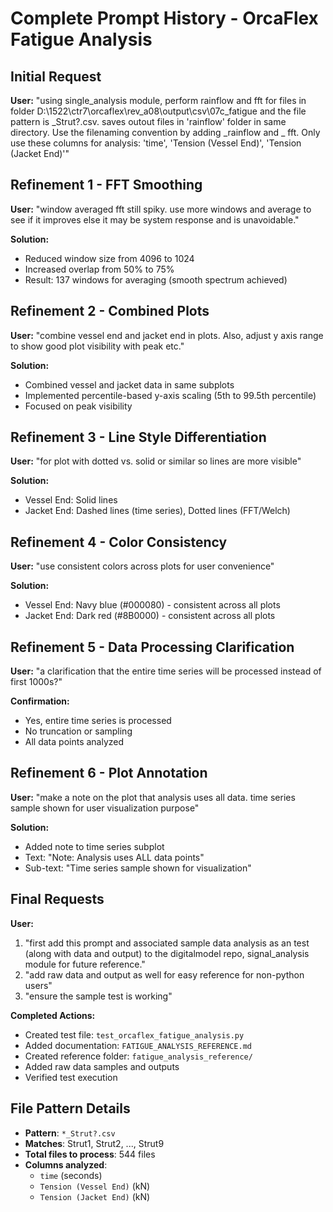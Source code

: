 # Complete Prompt History - OrcaFlex Fatigue Analysis

## Initial Request

**User:** 
"using single_analysis module, perform rainflow and fft for files in folder D:\1522\ctr7\orcaflex\rev_a08\output\csv\07c_fatigue and the file pattern is _Strut?.csv. saves outout files in 'rainflow' folder in same directory. Use the filenaming convention by adding _rainflow and _ fft. Only use these columns for analysis: 'time', 'Tension (Vessel End)', 'Tension (Jacket End)'"

## Refinement 1 - FFT Smoothing

**User:** 
"window averaged fft still spiky. use more windows and average to see if it improves else it may be system response and is unavoidable."

**Solution:**
- Reduced window size from 4096 to 1024
- Increased overlap from 50% to 75%
- Result: 137 windows for averaging (smooth spectrum achieved)

## Refinement 2 - Combined Plots

**User:** 
"combine vessel end and jacket end in plots. Also, adjust y axis range to show good plot visibility with peak etc."

**Solution:**
- Combined vessel and jacket data in same subplots
- Implemented percentile-based y-axis scaling (5th to 99.5th percentile)
- Focused on peak visibility

## Refinement 3 - Line Style Differentiation

**User:** 
"for plot with dotted vs. solid or similar so lines are more visible"

**Solution:**
- Vessel End: Solid lines
- Jacket End: Dashed lines (time series), Dotted lines (FFT/Welch)

## Refinement 4 - Color Consistency

**User:** 
"use consistent colors across plots for user convenience"

**Solution:**
- Vessel End: Navy blue (#000080) - consistent across all plots
- Jacket End: Dark red (#8B0000) - consistent across all plots

## Refinement 5 - Data Processing Clarification

**User:** 
"a clarification that the entire time series will be processed instead of first 1000s?"

**Confirmation:**
- Yes, entire time series is processed
- No truncation or sampling
- All data points analyzed

## Refinement 6 - Plot Annotation

**User:** 
"make a note on the plot that analysis uses all data. time series sample shown for user visualization purpose"

**Solution:**
- Added note to time series subplot
- Text: "Note: Analysis uses ALL data points"
- Sub-text: "Time series sample shown for visualization"

## Final Requests

**User:** 
1. "first add this prompt and associated sample data analysis as an test (along with data and output) to the digitalmodel repo, signal_analysis module for future reference."
2. "add raw data and output as well for easy reference for non-python users"
3. "ensure the sample test is working"

**Completed Actions:**
- Created test file: `test_orcaflex_fatigue_analysis.py`
- Added documentation: `FATIGUE_ANALYSIS_REFERENCE.md`
- Created reference folder: `fatigue_analysis_reference/`
- Added raw data samples and outputs
- Verified test execution

## File Pattern Details

- **Pattern**: `*_Strut?.csv`
- **Matches**: Strut1, Strut2, ..., Strut9
- **Total files to process**: 544 files
- **Columns analyzed**: 
  - `time` (seconds)
  - `Tension (Vessel End)` (kN)
  - `Tension (Jacket End)` (kN)